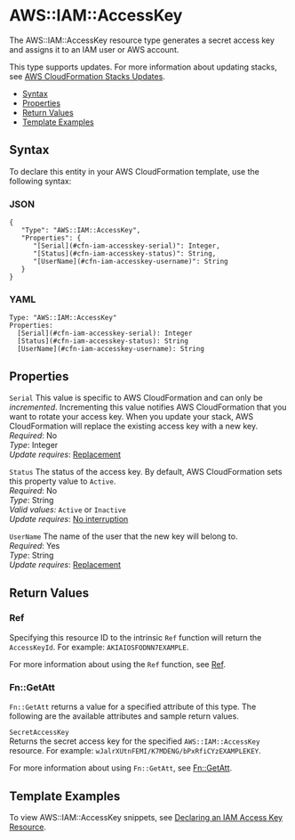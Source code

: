 # AWS::IAM::AccessKey<a name="aws-properties-iam-accesskey"></a>

The AWS::IAM::AccessKey resource type generates a secret access key and assigns it to an IAM user or AWS account\.

This type supports updates\. For more information about updating stacks, see [AWS CloudFormation Stacks Updates](using-cfn-updating-stacks.md)\.


+ [Syntax](#aws-resource-iam-accesskey-syntax)
+ [Properties](#aws-properties-iam-accesskey-prop)
+ [Return Values](#aws-properties-iam-accesskey-ref)
+ [Template Examples](#w3ab2c21c10d698c15)

## Syntax<a name="aws-resource-iam-accesskey-syntax"></a>

To declare this entity in your AWS CloudFormation template, use the following syntax:

### JSON<a name="aws-resource-iam-accesskey-syntax.json"></a>

```
{
   "Type": "AWS::IAM::AccessKey",
   "Properties": {
      "[Serial](#cfn-iam-accesskey-serial)": Integer,
      "[Status](#cfn-iam-accesskey-status)": String,
      "[UserName](#cfn-iam-accesskey-username)": String
   }
}
```

### YAML<a name="aws-resource-iam-accesskey-syntax.yaml"></a>

```
Type: "AWS::IAM::AccessKey"
Properties: 
  [Serial](#cfn-iam-accesskey-serial): Integer
  [Status](#cfn-iam-accesskey-status): String
  [UserName](#cfn-iam-accesskey-username): String
```

## Properties<a name="aws-properties-iam-accesskey-prop"></a>

`Serial`  <a name="cfn-iam-accesskey-serial"></a>
This value is specific to AWS CloudFormation and can only be *incremented*\. Incrementing this value notifies AWS CloudFormation that you want to rotate your access key\. When you update your stack, AWS CloudFormation will replace the existing access key with a new key\.  
*Required*: No  
*Type*: Integer  
*Update requires*: [Replacement](using-cfn-updating-stacks-update-behaviors.md#update-replacement)

`Status`  <a name="cfn-iam-accesskey-status"></a>
The status of the access key\. By default, AWS CloudFormation sets this property value to `Active`\.  
*Required*: No  
*Type*: String  
*Valid values:* `Active` or `Inactive`  
*Update requires*: [No interruption](using-cfn-updating-stacks-update-behaviors.md#update-no-interrupt)

`UserName`  <a name="cfn-iam-accesskey-username"></a>
The name of the user that the new key will belong to\.  
*Required*: Yes  
*Type*: String  
*Update requires*: [Replacement](using-cfn-updating-stacks-update-behaviors.md#update-replacement)

## Return Values<a name="aws-properties-iam-accesskey-ref"></a>

### Ref<a name="w3ab2c21c10d698c13b2"></a>

Specifying this resource ID to the intrinsic `Ref` function will return the `AccessKeyId`\. For example: `AKIAIOSFODNN7EXAMPLE`\.

For more information about using the `Ref` function, see [Ref](intrinsic-function-reference-ref.md)\.

### Fn::GetAtt<a name="w3ab2c21c10d698c13b4"></a>

`Fn::GetAtt` returns a value for a specified attribute of this type\. The following are the available attributes and sample return values\.

`SecretAccessKey`  
Returns the secret access key for the specified `AWS::IAM::AccessKey` resource\. For example: `wJalrXUtnFEMI/K7MDENG/bPxRfiCYzEXAMPLEKEY`\.

For more information about using `Fn::GetAtt`, see [Fn::GetAtt](intrinsic-function-reference-getatt.md)\.

## Template Examples<a name="w3ab2c21c10d698c15"></a>

To view AWS::IAM::AccessKey snippets, see [Declaring an IAM Access Key Resource](quickref-iam.md#scenario-iam-accesskey)\.